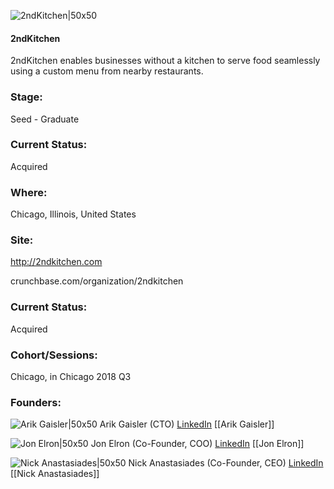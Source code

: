 

![2ndKitchen|50x50](https://apimg.techstars.com/connect/images/image_files/5b50d3eac1a4b80e3b000004/original/2K_Logo_Square_-_Full.png)

#### 2ndKitchen
2ndKitchen enables businesses without a kitchen to serve food seamlessly using a custom menu from nearby restaurants.

### Stage: 
Seed - Graduate 

### Current Status: 
Acquired

### Where:
Chicago, Illinois, United States

### Site:
http://2ndkitchen.com



crunchbase.com/organization/2ndkitchen

### Current Status: 
Acquired

### Cohort/Sessions: 
Chicago, in Chicago 2018 Q3

### Founders: 

![Arik Gaisler|50x50](http://s3.amazonaws.com/ts-accel-connect-uploads/images/image_files/5b9a7a1534a60d143a000000/original/Arik.jpg) Arik Gaisler (CTO) [LinkedIn](https://linkedin.com/in/arikgaisler) [[Arik Gaisler]]

![Jon Elron|50x50](http://s3.amazonaws.com/ts-accel-connect-uploads/images/image_files/5b47fa7ec1a4b83b87000005/original/Pic.jpg) Jon Elron (Co-Founder, COO) [LinkedIn](https://linkedin.com/in/jonathan-elron-38a17732) [[Jon Elron]]

![Nick Anastasiades|50x50](https://apimg.techstars.com/connect/images/image_files/5b2820b934a60d1b9a000001/original/Me_Zell_Square.jpg) Nick Anastasiades (Co-Founder, CEO) [LinkedIn](https://linkedin.com/in/nickanastasiades) [[Nick Anastasiades]]


